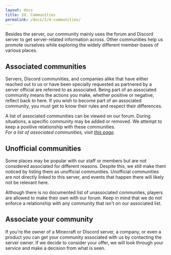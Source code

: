 ```yaml
---
layout: docs
title: 2d. Communities
permalink: /docs/2/d-communities/
---
```


Besides the server, our community mainly uses the forum and Discord server to get server-related information across.
Other communities help us promote ourselves while exploring the widely different member-bases of various places.

## Associated communities
Servers, Discord communities, and companies alike that have either reached out to us or have been specially requested as partnered by a server official are referred to as associated.
Being part of an associated community means the actions you make, whether positive or negative, reflect back to here.
If you wish to become part of an associated community, you must get to know their rules and respect their differences.

A list of associated communities can be viewed on our forum.
During situations, a specific community may be added or removed.
We attempt to keep a positive relationship with these communities.
<br>
_For a list of associated communities, visit [this page](https://f.shadow.ga/d/45-list-of-associated-communities-6-2017)._

## Unofficial communities
Some places may be popular with our staff or members but are not considered associated for different reasons.
Despite this, we still make them noticed by listing them as unofficial communities.
Unofficial communities are not directly linked to this server, and events that happen there will likely not be relevant here.

Although there is no documented list of unassociated communites, players are allowed to make their own with our forum.
Keep in mind that we do not enforce a relationship with any community that isn't on our associated list.

## Associate your community
If you're the owner of a Minecraft or Discord server, a company, or even a product you can get your community associated with us by contacting the server owner. If we decide to consider your offer, we will look through your service and make a decision from what is seen.
